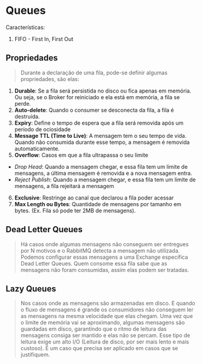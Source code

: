 # Queues

Características:

1. FIFO - First In, First Out


## Propriedades

> Durante a declaração de uma fila, pode-se definir algumas propriedades, são elas:

1. **Durable**: Se a fila será persistida no disco ou fica apenas em memória. Ou seja, se o Broker for reiniciado e ela está em memória, a fila se perde.
2. **Auto-delete**: Quando o consumer se desconecta da fila, a fila é destruída.
3. **Expiry**: Define o tempo de espera que a fila será removida após um período de ociosidade
4. **Message TTL (Time to Live)**: A mensagem tem o seu tempo de vida. Quando não consumida durante esse tempo, a mensagem é removida automaticamente.
5. **Overflow**: Casos em que a fila ultrapassa o seu limite
  * _Drop Head_: Quando a mensagem chegar, e essa fila tem um limite de mensagens, a última mensagem é removida e a nova mensagem entra.
  * _Reject Publish_: Quando a mensagem chegar, e essa fila tem um limite de mensagens, a fila rejeitará a mensagem
6. **Exclusive**: Restringe ao canal que declarou a fila poder acessar
7. **Max Length ou Bytes**: Quantidade de mensagens por tamanho em bytes. (Ex. Fila só pode ter 2MB de mensagens).

## Dead Letter Queues

> Há casos onde algumas mensagens não conseguem ser entregues por N motivos e o RabbitMQ detecta a mensagem não utilizada. Podemos configurar essas mensagens a uma Exchange específica Dead Letter Queues. Quem consome essa fila sabe que as mensagens não foram consumidas, assim elas podem ser tratadas.

## Lazy Queues

> Nos casos onde as mensagens são armazenadas em disco. E quando o fluxo de mensagens é grande os consumidores não conseguem ler as mensagens na mesma velocidade que elas chegam. Uma vez que o limite de memória vai se aproximando, algumas mensagens são guardadas em disco, garantindo que o ritmo de leitura das mensagens consiga ser mantido e elas não se percam. Esse tipo de leitura exige um alto I/O (Leitura de disco, por ser mais lento e mais custoso). É um caso que precisa ser aplicado em casos que se justifiquem.